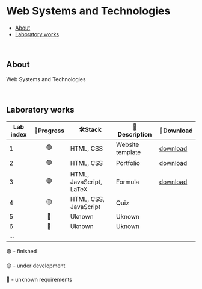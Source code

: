 # Web Systems and Technologies
- [About](#about)
- [Laboratory works](#laboratory-works)

<br>

## About
Web Systems and Technologies

<br>

## Laboratory works

| Lab index | 💯Progress | 🛠Stack                         | 📃Description     | 🔗Download |
| --------- | :-------:  | ------------------------------ | ---------------- | --------- |
| 1         |     🟢     | HTML, CSS                      | Website template |  [download](https://github.com/1khtiyar/asoiu/raw/main/edu/courses/web-systems-and-technologies/labs/lab-1/lab-1.rar)  |
| 2         |     🟢     | HTML, CSS                      | Portfolio        |  [download](https://github.com/1khtiyar/asoiu/raw/main/edu/courses/web-systems-and-technologies/labs/lab-2/lab-2.rar)  |
| 3         |     🟢     | HTML, JavaScript, LaTeX | Formula    |  [download](https://github.com/1khtiyar/asoiu/raw/main/edu/courses/web-systems-and-technologies/labs/lab-3/lab-3.rar)  |
| 4         |     🟡     | HTML, CSS, JavaScript          | Quiz             |           |
| 5         |     🔴     | Uknown                         | Uknown           |           |
| 6         |     🔴     | Uknown                         | Uknown           |           |
| ...       |            |                                |                  |           |

🟢 - finished

🟡 - under development

🔴 - unknown requirements
